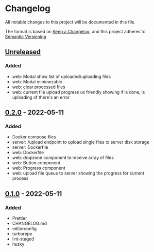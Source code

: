# Changelog

All notable changes to this project will be documented in this file.

The format is based on [Keep a Changelog](https://keepachangelog.com/en/1.0.0/),
and this project adheres to [Semantic Versioning](https://semver.org/spec/v2.0.0.html).

## [Unreleased]

### Added

- web: Modal show list of uploaded/uploading files
- web: Modal minimezable
- web: clear processed files
- web: current file upload progress ux friendly showing if is done, is uploading of there's an error

## [0.2.0] - 2022-05-11

### Added

- Docker compose files
- server: /upload endpoint to upload single files to server disk storage
- server: Dockerfile
- web: Dockerfile
- web: dropzone component to receive array of files
- web: Button component
- web: Progress component
- web: upload file queue to server showing the progress for current process

## [0.1.0] - 2022-05-11

### Added

- Prettier
- CHANGELOG.md
- editorconfig
- turborepo
- lint-staged
- husky

[unreleased]: https://github.com/pherval/fullcycle-teste/compare/v0.2.0...HEAD
[0.2.0]: https://github.com/pherval/fullcycle-teste/compare/v0.1.0...v0.2.0
[0.1.0]: https://github.com/pherval/fullcycle-teste/releases/tag/v0.1.0
